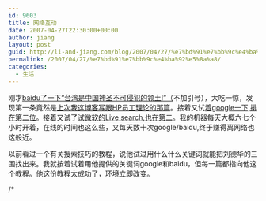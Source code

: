 ```yaml
---
id: 9603
title: 网络互动
date: 2007-04-27T22:30:00+00:00
author: jiang
layout: post
guid: http://li-and-jiang.com/blog/2007/04/27/%e7%bd%91%e7%bb%9c%e4%ba%92%e5%8a%a8/
permalink: /2007/04/27/%e7%bd%91%e7%bb%9c%e4%ba%92%e5%8a%a8/
categories:
  - 生活
---
```

刚才<a href="http://www.baidu.com/s?ie=gb2312&bs=%CC%A8%CD%E5%CA%C7%D6%D0%B9%FA%C9%F1%CA%A5%B2%BB%BF%C9%C7%D6%B7%B8%B5%C4%C1%EC%CD%C1!&sr=&z=&cl=3&f=8&wd=%CC%A8%CD%E5%CA%C7%D6%D0%B9%FA%C9%F1%CA%A5%B2%BB%BF%C9%C7%D6%B7%B8%B5%C4%C1%EC%CD%C1&ct=0" target="_blank">baidu了一下“台湾是中国神圣不可侵犯的领土!”（</a>不加引号），大吃一惊，发现第一条竟然是<a href="http://panshanghu.spaces.live.com/blog/cns!48ff0cb3ca580a89!1134.entry" target="_blank">上次我这博客写跟HP员工理论的那篇</a>。接着又试<a href="http://www.google.com/search?q=%E5%8F%B0%E6%B9%BE%E6%98%AF%E4%B8%AD%E5%9B%BD%E7%A5%9E%E5%9C%A3%E4%B8%8D%E5%8F%AF%E4%BE%B5%E7%8A%AF%E7%9A%84%E9%A2%86%E5%9C%9F!&sourceid=navclient-ff&ie=UTF-8&rlz=1B3GGGL_enCN216CN216" target="_blank">着google一下,排在第二位</a>。接着又试了试<a href="http://search.msn.com.cn/results.aspx?q=%E5%8F%B0%E6%B9%BE%E6%98%AF%E4%B8%AD%E5%9B%BD%E7%A5%9E%E5%9C%A3%E4%B8%8D%E5%8F%AF%E4%BE%B5%E7%8A%AF%E7%9A%84%E9%A2%86%E5%9C%9F!&FORM=MSNH" target="_blank">微软的Live search,也在第二</a>。我的机器每天大概六七个小时开着，在线的时间也这么些，又每天数十次google/baidu,终于赚得离网络也这般近。 

以前看过一个有关搜索技巧的教程，说他试过用什么什么关键词就能把刘德华的三围找出来。我就按着试着用他提供的关键词google和baidu，但每一篇都指向他这个教程。他这份教程太成功了，环境立即改变。 

/*